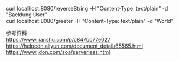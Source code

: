 curl localhost:8080/reverseString -H "Content-Type: text/plain" -d "Baeldung User"  
curl localhost:8080/greeter -H "Content-Type: text/plain" -d "World"  

参考资料  
https://www.jianshu.com/p/c847bc77e027  
https://helpcdn.aliyun.com/document_detail/65565.html  
https://www.jdon.com/soa/serverless.html  
